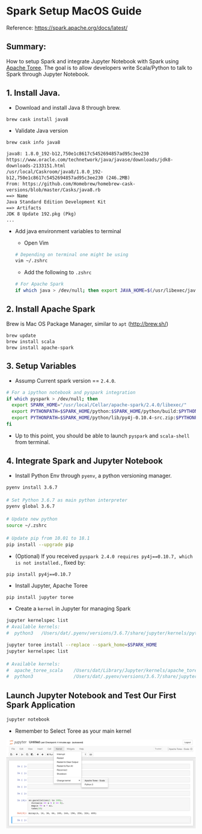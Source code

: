 # Spark Setup MacOS Guide

Reference:
https://spark.apache.org/docs/latest/


## Summary:

How to setup Spark and integrate Jupyter Notebook with Spark using [Apache Toree](https://toree.apache.org/). The goal is to allow developers write Scala/Python to talk to Spark through Jupyter Notebook.


## 1. Install Java.

* Download and install Java 8 through brew.
```
brew cask install java8
```

*  Validate Java version
```
brew cask info java8
```

```shell
java8: 1.8.0_192-b12,750e1c8617c5452694857ad95c3ee230
https://www.oracle.com/technetwork/java/javase/downloads/jdk8-downloads-2133151.html
/usr/local/Caskroom/java8/1.8.0_192-b12,750e1c8617c5452694857ad95c3ee230 (246.2MB)
From: https://github.com/Homebrew/homebrew-cask-versions/blob/master/Casks/java8.rb
==> Name
Java Standard Edition Development Kit
==> Artifacts
JDK 8 Update 192.pkg (Pkg)
...
```

* Add java environment variables to terminal
    * Open Vim
    ```bash
    # Depending on terminal one might be using
    vim ~/.zshrc
    ```

    * Add the following to `.zshrc`
    ```bash
    # For Apache Spark
    if which java > /dev/null; then export JAVA_HOME=$(/usr/libexec/java_home); fi
    ```

## 2. Install Apache Spark

Brew is Mac OS Package Manager, similar to `apt` (http://brew.sh/)

```shell
brew update 
brew install scala
brew install apache-spark
```

## 3. Setup Variables

* Assump Current spark version == `2.4.0`.
```bash
# For a ipython notebook and pyspark integration
if which pyspark > /dev/null; then
  export SPARK_HOME="/usr/local/Cellar/apache-spark/2.4.0/libexec/"
  export PYTHONPATH=$SPARK_HOME/python:$SPARK_HOME/python/build:$PYTHONPATH
  export PYTHONPATH=$SPARK_HOME/python/lib/py4j-0.10.4-src.zip:$PYTHONPATH
fi
```

* Up to this point, you should be able to launch `pyspark` and `scala-shell` from terminal.

## 4. Integrate Spark and Jupyter Notebook

* Install Python Env through `pyenv`, a python versioning manager.
```bash
pyenv install 3.6.7 

# Set Python 3.6.7 as main python interpreter
pyenv global 3.6.7

# Update new python
source ~/.zshrc

# Update pip from 10.01 to 18.1
pip install --upgrade pip
```
* (Optional) If you received `pyspark 2.4.0 requires py4j==0.10.7, which is not installed.`, fixed by:
```
pip install py4j==0.10.7
```

* Install Jupyter, Apache Toree
```bash
pip install jupyter toree
```

* Create a `kernel` in Jupyter for managing Spark

```bash
jupyter kernelspec list
# Available kernels:
#  python3   /Users/dat/.pyenv/versions/3.6.7/share/jupyter/kernels/python3
```

```bash
jupyter toree install --replace --spark_home=$SPARK_HOME
jupyter kernelspec list

# Available kernels:
#  apache_toree_scala    /Users/dat/Library/Jupyter/kernels/apache_toree_scala
#  python3               /Users/dat/.pyenv/versions/3.6.7/share/jupyter/kernels/python3
```

## Launch Jupyter Notebook and Test Our First Spark Application

```bash
jupyter notebook
```
* Remember to Select Toree as your main kernel

![](docs/setup_result.png)
